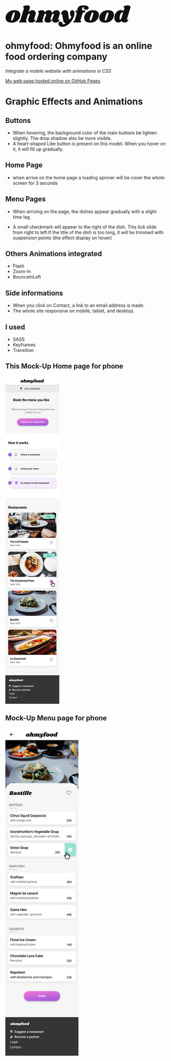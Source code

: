 ![ohmyfood Logo](img/ohmyfood.png)
# ohmyfood: Ohmyfood is an online food ordering company
*Integrate a mobile website with animations in CSS*

[My web page hosted online on GitHub Pages](https://isfiaya.github.io/Reservia/)

# Graphic Effects and Animations

## Buttons 
- When hovering, the background color of the main buttons be lighten slightly. The drop shadow also be more visible.
- A heart-shaped Like button is present on this model. When you hover on it, it will fill up gradually.

## Home Page 
- when arrive on the home page a loading spinner will be cover the whole screen for 3 seconds

## Menu Pages
- When arriving on the page, the dishes appear gradually with a slight time lag.

- A small checkmark will appear  to the right of the dish. This tick slide from right to left.If the title of the dish is too long, it will be trimmed with suspension points (the effect display on hover)

## Others Animations integrated
- Flash
- Zoom-In 
- BounceInLeft

## Side informations
- When you click on Contact, a link to an email address is made.
- The whole site  responsive on mobile, tablet, and desktop.
 
## I used
- SASS
- Keyframes 
- Transition

## This Mock-Up Home page for phone 
![phone](/img/Homepage.png)

## Mock-Up Menu page for phone
![phone](/img/Bastille.png)
